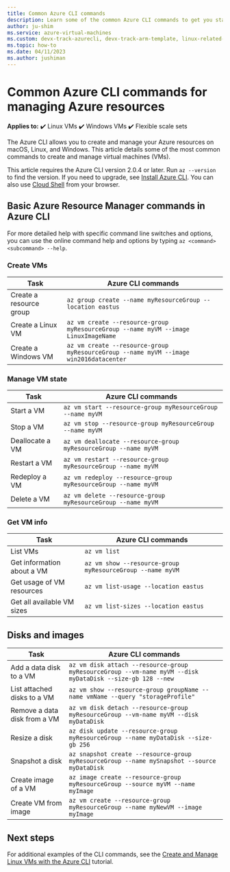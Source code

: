 ```yaml
---
title: Common Azure CLI commands
description: Learn some of the common Azure CLI commands to get you started managing your VMs in Azure Resource Manager mode
author: ju-shim
ms.service: azure-virtual-machines
ms.custom: devx-track-azurecli, devx-track-arm-template, linux-related-content
ms.topic: how-to
ms.date: 04/11/2023
ms.author: jushiman
---
```

# Common Azure CLI commands for managing Azure resources

**Applies to:** :heavy_check_mark: Linux VMs :heavy_check_mark: Windows VMs :heavy_check_mark: Flexible scale sets

The Azure CLI allows you to create and manage your Azure resources on macOS, Linux, and Windows. This article details some of the most common commands to create and manage virtual machines (VMs).

This article requires the Azure CLI version 2.0.4 or later. Run `az --version` to find the version. If you need to upgrade, see [Install Azure CLI](/cli/azure/install-azure-cli). You can also use [Cloud Shell](/azure/cloud-shell/quickstart) from your browser.

## Basic Azure Resource Manager commands in Azure CLI

For more detailed help with specific command line switches and options, you can use the online command help and options by typing `az <command> <subcommand> --help`.

### Create VMs

| Task | Azure CLI commands |
| --- | --- |
| Create a resource group | `az group create --name myResourceGroup --location eastus` |
| Create a Linux VM | `az vm create --resource-group myResourceGroup --name myVM --image LinuxImageName` |
| Create a Windows VM | `az vm create --resource-group myResourceGroup --name myVM --image win2016datacenter` |

### Manage VM state

| Task | Azure CLI commands |
| --- | --- |
| Start a VM | `az vm start --resource-group myResourceGroup --name myVM` |
| Stop a VM | `az vm stop --resource-group myResourceGroup --name myVM` |
| Deallocate a VM | `az vm deallocate --resource-group myResourceGroup --name myVM` |
| Restart a VM | `az vm restart --resource-group myResourceGroup --name myVM` |
| Redeploy a VM | `az vm redeploy --resource-group myResourceGroup --name myVM` |
| Delete a VM | `az vm delete --resource-group myResourceGroup --name myVM` |

### Get VM info

| Task | Azure CLI commands |
| --- | --- |
| List VMs | `az vm list` |
| Get information about a VM | `az vm show --resource-group myResourceGroup --name myVM` |
| Get usage of VM resources | `az vm list-usage --location eastus` |
| Get all available VM sizes | `az vm list-sizes --location eastus` |

## Disks and images

| Task | Azure CLI commands |
| --- | --- |
| Add a data disk to a VM | `az vm disk attach --resource-group myResourceGroup --vm-name myVM --disk myDataDisk --size-gb 128 --new` |
| List attached disks to a VM | `az vm show --resource-group groupName --name vmName --query "storageProfile"` |
| Remove a data disk from a VM | `az vm disk detach --resource-group myResourceGroup --vm-name myVM --disk myDataDisk` |
| Resize a disk | `az disk update --resource-group myResourceGroup --name myDataDisk --size-gb 256` |
| Snapshot a disk | `az snapshot create --resource-group myResourceGroup --name mySnapshot --source myDataDisk` |
| Create image of a VM | `az image create --resource-group myResourceGroup --source myVM --name myImage` |
| Create VM from image | `az vm create --resource-group myResourceGroup --name myNewVM --image myImage` |

## Next steps

For additional examples of the CLI commands, see the [Create and Manage Linux VMs with the Azure CLI](tutorial-manage-vm.md) tutorial.
